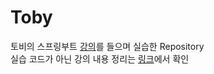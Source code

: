 # Toby

토비의 스프링부트 [강의]를 들으며 실습한 Repository  
실습 코드가 아닌 강의 내용 정리는 [링크]에서 확인

[//]: # (링크)
[강의]: https://www.inflearn.com/course/%ED%86%A0%EB%B9%84-%EC%8A%A4%ED%94%84%EB%A7%81%EB%B6%80%ED%8A%B8-%EC%9D%B4%ED%95%B4%EC%99%80%EC%9B%90%EB%A6%AC
[링크]: https://github.com/TunaHG/Study_Space/tree/main/SpringBoot/Toby